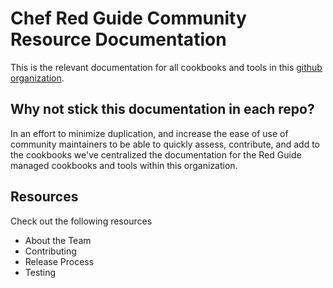 # Chef Red Guide Community Resource Documentation

This is the relevant documentation for all cookbooks and tools in this [github organization](https://github.com/redguide).

## Why not stick this documentation in each repo?

In an effort to minimize duplication, and increase the ease of use of community maintainers to be able to quickly assess, contribute, and add to the cookbooks we've centralized the documentation for the Red Guide managed cookbooks and tools within this organization.

## Resources

Check out the following resources

* About the Team
* Contributing
* Release Process
* Testing 



